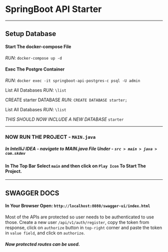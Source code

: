 # SpringBoot API Starter

***
## Setup Database

#### Start The docker-compose File
*RUN*: `docker-compose up -d`

#### Exec The Postgre Container
*RUN*: `docker exec -it springboot-api-postgres-c psql -U admin`

List All Databases
*RUN*: `\list`

CREATE starter DATABASE
*RUN*: `CREATE DATABASE starter;`

List All Databases
*RUN*: `\list`

_THIS SHOULD NOW INCLUDE A NEW DATABASE_ `starter`
***
### NOW RUN THE PROJECT - `MAIN.java`

##### In IntelliJ IDEA - navigate to MAIN.java File Under - `src > main > java > com.skdev`
#### In The Top Bar Select `main` and then click on `Play Icon` To Start The Project.


***

## SWAGGER DOCS

#### In Your Browser Open: `http://localhost:8080/swagger-ui/index.html`

Most of the APIs are protected so user needs to be authenticated to use those. Create a new user `/api/v1/auth/register`, copy the token from response, click on `authorize` button in `top-right` corner and paste the token in `value field`, and click on `authorize`.

##### Now protected routes can be used.
